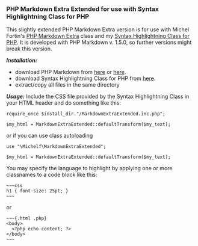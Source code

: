 ### PHP Markdown Extra Extended for use with Syntax Highlightning Class for PHP

This slightly extended PHP Markdown Extra version is for use with Michel Fortin's [PHP Markdown Extra](https://michelf.ca/projects/php-markdown/ "PHP Markdown Extra") class and my [Syntax Highlightning Class for PHP](http://limi.eu/projects/php/php_syntax_highlightning.html "Syntax Highlightning Class for PHP"). It is developed with PHP Markdown v. 1.5.0, so further versions might break this version.


**_Installation:_**
* download PHP Markdown from [here](https://michelf.ca/projects/php-markdown/ "PHP Markdown Extra Homepage") or [here](https://github.com/michelf/php-markdown "PHP Markdown Extra on GitHub").
* download Syntax Highlightning Class for PHP from [here](https://github.com/listef/php_syntaxhighlightning "Syntax Highlightning Class for PHP on GitHub").
* extract/copy all files in the same directory

**_Usage:_**
Include the CSS file provided by the Syntax Highlightning Class in your HTML header and do something like this:
```
require_once $install_dir."/MarkdownExtraExtended.inc.php";

$my_html = MarkdownExtraExtended::defaultTransform($my_text);
```
or if you can use class autoloading
```
use "\Michelf\MarkdownExtraExtended";

$my_html = MarkdownExtraExtended::defaultTransform($my_text);
```
You may specify the language to highlight by applying one or more classnames to a code block like this:
```
~~~css
h1 { font-size: 25pt; }
~~~
```
or
```
~~~{.html .php}
<body>
  <?php echo content; ?>
</body>
~~~
```


